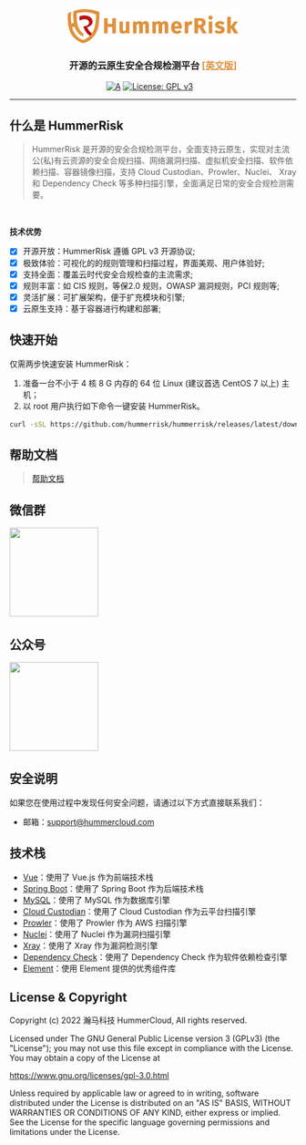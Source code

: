 <p align="center">
    <a href="https://docs.hummerrisk.com">
        <img src="./frontend/src/assets/img/logo/logo-dark.png" alt="HummerRisk" width="300"/>
    </a>
</p>
<h3 align="center">
    开源的云原生安全合规检测平台 
    <a href="https://github.com/hummerrisk/hummerrisk/blob/master/README_EN.md" style="color: #df913c;">[英文版]</a>
</h3>

<p align="center">
    <a href="https://www.codacy.com/gh/hummerrisk/hummerrisk/dashboardutm_source=github.com&amp;utm_medium=referral&amp;utm_content=hummerrisk/hummerrisk&amp;utm_campaign=Badge_Grade"><img src="https://app.codacy.com/project/badge/Grade/3331d2c045ae4d0ba1fd8fdd623186e7" alt="A"/></a>
    <a href="https://www.gnu.org/licenses/old-licenses/gpl-3.0"><img src="https://img.shields.io/github/license/hummerrisk/hummerrisk?color=%231890FF&style=flat-square" alt="License: GPL v3"></a>
    <a href="https://github.com/hummerrisk/hummerrisk/releases/latest"><img src="https://img.shields.io/github/v/release/hummerrisk/hummerrisk" alt=""></a>
    <a href="https://github.com/hummerrisk/hummerrisk"><img src="https://img.shields.io/github/stars/hummerrisk/hummerrisk?color=%231890FF&style=flat-square" alt=""></a>
    <a href="https://github.com/hummerrisk/hummerrisk/releases"><img src="https://img.shields.io/github/downloads/hummerrisk/hummerrisk/total" alt=""></a>
</p>
<hr/>

## 什么是 HummerRisk

> HummerRisk 是开源的安全合规检测平台，全面支持云原生，实现对主流公(私)有云资源的安全合规扫描、网络漏洞扫描、虚拟机安全扫描、软件依赖扫描、容器镜像扫描，支持 Cloud Custodian、Prowler、Nuclei、 Xray 和 Dependency Check 等多种扫描引擎，全面满足日常的安全合规检测需要。

<img src="https://hummerrisk-1312321453.cos.ap-beijing.myqcloud.com/architecture.png" alt="">

**技术优势**  

- [x] 开源开放：HummerRisk 遵循 GPL v3 开源协议;
- [x] 极致体验：可视化的的规则管理和扫描过程，界面美观、用户体验好;
- [x] 支持全面：覆盖云时代安全合规检查的主流需求;
- [x] 规则丰富：如 CIS 规则，等保2.0 规则，OWASP 漏洞规则，PCI 规则等;  
- [x] 灵活扩展：可扩展架构，便于扩充模块和引擎;
- [x] 云原生支持：基于容器进行构建和部署;

## 快速开始

仅需两步快速安装 HummerRisk：

1.  准备一台不小于 4 核 8 G 内存的 64 位 Linux (建议首选 CentOS 7 以上) 主机；
2.  以 root 用户执行如下命令一键安装 HummerRisk。

```sh
curl -sSL https://github.com/hummerrisk/hummerrisk/releases/latest/download/quick_start.sh | sh
```

## 帮助文档

> [帮助文档](https://docs.hummerrisk.com/)

## 微信群

<img src="https://hummerrisk-1312321453.cos.ap-beijing.myqcloud.com/contact_me_qr.png" width="156" height="156" alt="">

## 公众号
<img src="https://hummerrisk-1312321453.cos.ap-beijing.myqcloud.com/qrcode_gongzhonghao.jpeg" width="156" height="156" alt="">

## 安全说明

如果您在使用过程中发现任何安全问题，请通过以下方式直接联系我们：

- 邮箱：support@hummercloud.com

## 技术栈

- [Vue](https://vuejs.org/)：使用了 Vue.js 作为前端技术栈
- [Spring Boot](https://www.tutorialspoint.com/spring_boot/spring_boot_introduction.htm)：使用了 Spring Boot 作为后端技术栈
- [MySQL](https://www.mysql.com/)：使用了 MySQL 作为数据库引擎
- [Cloud Custodian](https://cloudcustodian.io/)：使用了 Cloud Custodian 作为云平台扫描引擎
- [Prowler](https://prowler.pro/)：使用了 Prowler 作为 AWS 扫描引擎
- [Nuclei](https://nuclei.projectdiscovery.io/)：使用了 Nuclei 作为漏洞扫描引擎
- [Xray](https://xray.cool/)：使用了 Xray 作为漏洞检测引擎
- [Dependency Check](https://jeremylong.github.io/DependencyCheck/)：使用了 Dependency Check 作为软件依赖检查引擎
- [Element](https://element.eleme.cn/#/)：使用 Element 提供的优秀组件库

## License & Copyright

Copyright (c) 2022 瀚马科技 HummerCloud, All rights reserved.

Licensed under The GNU General Public License version 3 (GPLv3) (the "License"); you may not use this file except in compliance with the License. You may obtain a copy of the License at

https://www.gnu.org/licenses/gpl-3.0.html

Unless required by applicable law or agreed to in writing, software distributed under the License is distributed on an "AS IS" BASIS, WITHOUT WARRANTIES OR CONDITIONS OF ANY KIND, either express or implied. See the License for the specific language governing permissions and limitations under the License.
